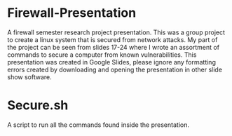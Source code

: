 # Firewall-Presentation
A firewall semester research project presentation. This was a group project to create a linux system that is secured from network attacks. My part of the project can be seen from slides 17-24 where I wrote an assortment of commands to secure a computer from known vulnerabilities. This presentation was created in Google Slides, please ignore any formatting errors created by downloading and opening the presentation in other slide show software.

# Secure.sh
A script to run all the commands found inside the presentation.
